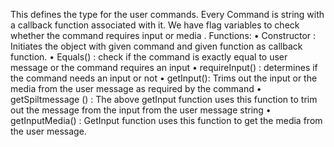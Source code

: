 This defines the type for the user commands. Every Command is string with a callback function associated with it. We have flag variables to check  whether the command requires input or media .
Functions: 
    • Constructor : Initiates the object with given command and given function as callback function.
    • Equals() : check if the command is exactly equal to user message or the command requires an input
    • requireInput() : determines if the command needs an input or not
    • getInput(): Trims out the input or the media from the user message as required by the command
    • getSpiltmessage () : The above getInput function uses this function to trim out the message from the input from the user message string
    • getInputMedia() : GetInput function uses this function to get the media from the user message.
